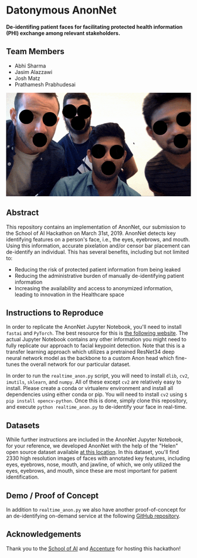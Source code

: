 # Datonymous AnonNet
#### De-identifing patient faces for facilitating protected health information (PHI) exchange among relevant stakeholders.

## Team Members
- Abhi Sharma
- Jasim Alazzawi
- Josh Matz
- Prathamesh Prabhudesai

![](https://github.com/SudoSharma/datonymous/blob/master/ezgif.com-optimize.gif)

## Abstract
This repository contains an implementation of AnonNet, our submission to the School of AI Hackathon on March 31st, 2019. AnonNet detects key identifying features on a person's face, i.e., the eyes, eyebrows, and mouth. Using this information, accurate pixelation and/or censor bar placement can de-identify an individual. This has several benefits, including but not limited to:
- Reducing the risk of protected patient information from being leaked
- Reducing the administrative burden of manually de-identifying patient information
- Increasing the availability and access to anonymized information, leading to innovation in the Healthcare space

## Instructions to Reproduce
In order to replicate the AnonNet Jupyter Notebook, you'll need to install `fastai` and `PyTorch`. The best resource for this is [the following website](https://docs.fast.ai/). The actual Jupyter Notebook contains any other information you might need to fully replicate our approach to facial keypoint detection. Note that this is a transfer learning approach which utilizes a pretrained ResNet34 deep neural network model as the backbone to a custom Anon head which fine-tunes the overall network for our particular dataset. 

In order to run the `realtime_anon.py` script, you will need to install `dlib`, `cv2`, `imutils`, `sklearn`, and `numpy`. All of these except `cv2` are relatively easy to install. Please create a conda or virtualenv environment and install all dependencies using either conda or pip. You will need to install `cv2` using `$ pip install opencv-python`. Once this is done, simply clone this repository, and execute `python realtime_anon.py` to de-identify your face in real-time. 

## Datasets
While further instructions are included in the AnonNet Jupyter Notebook, for your reference, we developed AnonNet with the help of the "Helen" open source dataset available [at this location](http://www.ifp.illinois.edu/~vuongle2/helen/). In this dataset, you'll find 2330 high resolution images of faces with annotated key features, including eyes, eyebrows, nose, mouth, and jawline, of which, we only utilized the eyes, eyebrows, and mouth, since these are most important for patient identification. 

## Demo / Proof of Concept
In addition to `realtime_anon.py` we also have another proof-of-concept for an de-identifying on-demand service at the following [GitHub repository](https://github.com/jaasmaz/datanonyms-javascript).

## Acknowledgements
Thank you to the [School of AI](https://www.theschool.ai/) and [Accenture](https://www.accenture.com/us-en) for hosting this hackathon!

